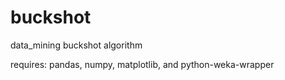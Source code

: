 # buckshot
data_mining buckshot algorithm

requires: pandas, numpy, matplotlib, and python-weka-wrapper

